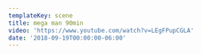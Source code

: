 ```yaml
---
templateKey: scene
title: mega man 90min
video: 'https://www.youtube.com/watch?v=LEgFPupCGLA'
date: '2018-09-19T00:00:00-06:00'
---
```


